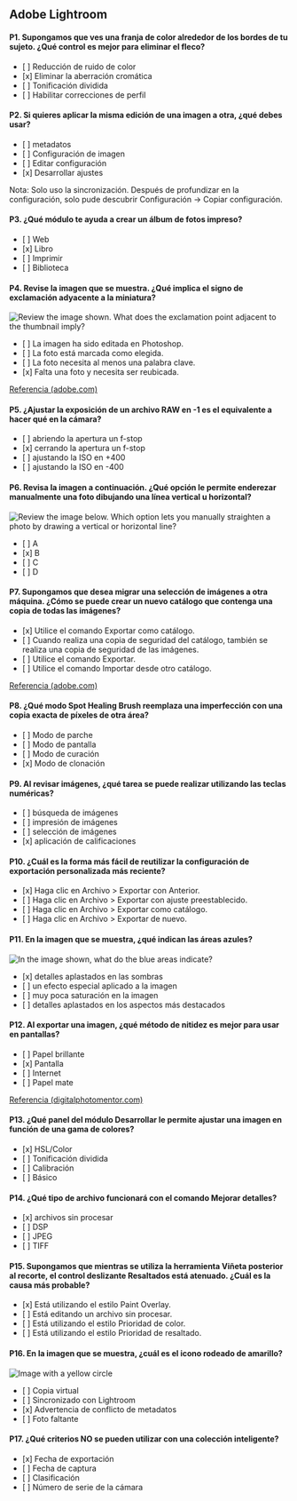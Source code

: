 ## Adobe Lightroom

#### P1. Supongamos que ves una franja de color alrededor de los bordes de tu sujeto. ¿Qué control es mejor para eliminar el fleco?

*   \[ ] Reducción de ruido de color
*   \[x] Eliminar la aberración cromática
*   \[ ] Tonificación dividida
*   \[ ] Habilitar correcciones de perfil

#### P2. Si quieres aplicar la misma edición de una imagen a otra, ¿qué debes usar?

*   \[ ] metadatos
*   \[ ] Configuración de imagen
*   \[ ] Editar configuración
*   \[x] Desarrollar ajustes

Nota: Solo uso la sincronización. Después de profundizar en la configuración, solo pude descubrir Configuración -> Copiar configuración.

#### P3. ¿Qué módulo te ayuda a crear un álbum de fotos impreso?

*   \[ ] Web
*   \[x] Libro
*   \[ ] Imprimir
*   \[ ] Biblioteca

#### P4. Revise la imagen que se muestra. ¿Qué implica el signo de exclamación adyacente a la miniatura?

![Review the image shown. What does the exclamation point adjacent to the thumbnail imply?](images/Q4.png)

*   \[ ] La imagen ha sido editada en Photoshop.
*   \[ ] La foto está marcada como elegida.
*   \[ ] La foto necesita al menos una palabra clave.
*   \[x] Falta una foto y necesita ser reubicada.

[Referencia (adobe.com)](https://helpx.adobe.com/in/lightroom-classic/help/locate-missing-photos.html)

#### P5. ¿Ajustar la exposición de un archivo RAW en -1 es el equivalente a hacer qué en la cámara?

*   \[ ] abriendo la apertura un f-stop
*   \[x] cerrando la apertura un f-stop
*   \[ ] ajustando la ISO en +400
*   \[ ] ajustando la ISO en -400

#### P6. Revisa la imagen a continuación. ¿Qué opción le permite enderezar manualmente una foto dibujando una línea vertical u horizontal?

![Review the image below. Which option lets you manually straighten a photo by drawing a vertical or horizontal line?](images/Q6.png)

*   \[ ] A
*   \[x] B
*   \[ ] C
*   \[ ] D

#### P7. Supongamos que desea migrar una selección de imágenes a otra máquina. ¿Cómo se puede crear un nuevo catálogo que contenga una copia de todas las imágenes?

*   \[x] Utilice el comando Exportar como catálogo.
*   \[ ] Cuando realiza una copia de seguridad del catálogo, también se realiza una copia de seguridad de las imágenes.
*   \[ ] Utilice el comando Exportar.
*   \[ ] Utilice el comando Importar desde otro catálogo.

[Referencia (adobe.com)](https://helpx.adobe.com/lightroom-classic/help/create-catalogs.html)

#### P8. ¿Qué modo Spot Healing Brush reemplaza una imperfección con una copia exacta de píxeles de otra área?

*   \[ ] Modo de parche
*   \[ ] Modo de pantalla
*   \[ ] Modo de curación
*   \[x] Modo de clonación

#### P9. Al revisar imágenes, ¿qué tarea se puede realizar utilizando las teclas numéricas?

*   \[ ] búsqueda de imágenes
*   \[ ] impresión de imágenes
*   \[ ] selección de imágenes
*   \[x] aplicación de calificaciones

#### P10. ¿Cuál es la forma más fácil de reutilizar la configuración de exportación personalizada más reciente?

*   \[x] Haga clic en Archivo > Exportar con Anterior.
*   \[ ] Haga clic en Archivo > Exportar con ajuste preestablecido.
*   \[ ] Haga clic en Archivo > Exportar como catálogo.
*   \[ ] Haga clic en Archivo > Exportar de nuevo.

#### P11. En la imagen que se muestra, ¿qué indican las áreas azules?

![In the image shown, what do the blue areas indicate?](images/Q11.png)

*   \[x] detalles aplastados en las sombras
*   \[ ] un efecto especial aplicado a la imagen
*   \[ ] muy poca saturación en la imagen
*   \[ ] detalles aplastados en los aspectos más destacados

#### P12. Al exportar una imagen, ¿qué método de nitidez es mejor para usar en pantallas?

*   \[ ] Papel brillante
*   \[x] Pantalla
*   \[ ] Internet
*   \[ ] Papel mate

[Referencia (digitalphotomentor.com)](https://www.digitalphotomentor.com/the-guide-to-image-sharpening-in-lightroom/)

#### P13. ¿Qué panel del módulo Desarrollar le permite ajustar una imagen en función de una gama de colores?

*   \[x] HSL/Color
*   \[ ] Tonificación dividida
*   \[ ] Calibración
*   \[ ] Básico

#### P14. ¿Qué tipo de archivo funcionará con el comando Mejorar detalles?

*   \[x] archivos sin procesar
*   \[ ] DSP
*   \[ ] JPEG
*   \[ ] TIFF

#### P15. Supongamos que mientras se utiliza la herramienta Viñeta posterior al recorte, el control deslizante Resaltados está atenuado. ¿Cuál es la causa más probable?

*   \[x] Está utilizando el estilo Paint Overlay.
*   \[ ] Está editando un archivo sin procesar.
*   \[ ] Está utilizando el estilo Prioridad de color.
*   \[ ] Está utilizando el estilo Prioridad de resaltado.

#### P16. En la imagen que se muestra, ¿cuál es el icono rodeado de amarillo?

![Image with a yellow circle](images/Q16.png)

*   \[ ] Copia virtual
*   \[ ] Sincronizado con Lightroom
*   \[x] Advertencia de conflicto de metadatos
*   \[ ] Foto faltante

#### P17. ¿Qué criterios NO se pueden utilizar con una colección inteligente?

*   \[x] Fecha de exportación
*   \[ ] Fecha de captura
*   \[ ] Clasificación
*   \[ ] Número de serie de la cámara
